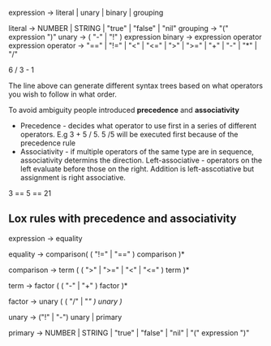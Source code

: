 
expression     → literal
               | unary
               | binary
               | grouping

literal        → NUMBER | STRING | "true" | "false" | "nil"
grouping       → "(" expression ")"
unary          → ( "-" | "!" ) expression
binary         → expression operator expression
operator       → "==" | "!=" | "<" | "<=" | ">" | ">="
               | "+"  | "-"  | "*" | "/"

6 / 3 - 1

The line above can generate different syntax trees based on what operators you wish to follow in what order.

To avoid ambiguity people introduced **precedence** and **associativity**

* Precedence - decides what operator to use first in a series of different operators. E.g 3 + 5 / 5. 5 /5 will be executed first because of the precedence rule
* Associativity - if multiple operators of the same type are in sequence, associativity determins the direction.
Left-associative - operators on the left evaluate before those on the right. Addition is left-asscotiative but assignment is right associative.

3 == 5 == 21

## Lox rules with precedence and associativity

expression            -> equality

equality              -> comparison( ( "!=" | "==" ) comparison )*

comparison            -> term ( ( ">" | ">=" | "<" | "<=" ) term )*

term                  -> factor ( ( "-" | "+" ) factor )*

factor                -> unary ( ( "/" | "*" ) unary )*

unary                 -> ("!" | "-") unary | primary

primary               -> NUMBER | STRING | "true" | "false" | "nil" | "(" expression ")"